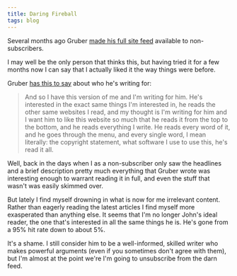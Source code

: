 ```yaml
---
title: Daring Fireball
tags: blog
---
```


Several months ago Gruber [made his full site feed](http://daringfireball.net/2007/07/regarding_df_feed) available to non-subscribers.

I may well be the only person that thinks this, but having tried it for a few months now I can say that I actually liked it the way things were before.

Gruber [has this to say](http://wincent.dev/a/about/wincent/weblog/archives/2007/06/comments_on_web.php) about who he's writing for:

> And so I have this version of me and I'm writing for him. He's interested in the exact same things I'm interested in, he reads the other same websites I read, and my thought is I'm writing for him and I want him to like this website so much that he reads it from the top to the bottom, and he reads everything I write. He reads every word of it, and he goes through the menu, and every single word, I mean literally: the copyright statement, what software I use to use this, he's read it all.

Well, back in the days when I as a non-subscriber only saw the headlines and a brief description pretty much everything that Gruber wrote was interesting enough to warrant reading it in full, and even the stuff that wasn't was easily skimmed over.

But lately I find myself drowning in what is now for me irrelevant content. Rather than eagerly reading the latest articles I find myself more exasperated than anything else. It seems that I'm no longer John's ideal reader, the one that's interested in all the same things he is. He's gone from a 95% hit rate down to about 5%.

It's a shame. I still consider him to be a well-informed, skilled writer who makes powerful arguments (even if you sometimes don't agree with them), but I'm almost at the point we're I'm going to unsubscribe from the darn feed.
